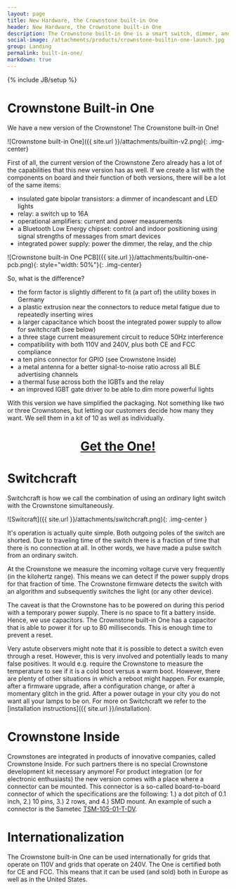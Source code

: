 ```yaml
---
layout: page
title: New Hardware, the Crownstone built-in One
header: New Hardware, the Crownstone built-in One
description: The Crownstone built-in One is a smart switch, dimmer, and positioning system in one. The One contains improvements on the Zero with respect to form factor, switchcraft, antenna design, and dimming.
social-image: /attachments/products/crownstone-builtin-one-launch.jpg
group: Landing
permalink: built-in-one/
markdown: true
---
```


{% include JB/setup %}

# Crownstone Built-in One

We have a new version of the Crownstone! The Crownstone built-in One! 

![Crownstone built-in One]({{ site.url }}/attachments/builtin-v2.png){: .img-center}

First of all, the current version of the Crownstone Zero already has a lot of the capabilities that this new version 
has as well. If we create a list with the components on board and their function of both versions, there will be a 
lot of the same items:

* insulated gate bipolar transistors: a dimmer of incandescant and LED lights
* relay: a switch up to 16A 
* operational amplifiers: current and power measurements
* a Bluetooth Low Energy chipset: control and indoor positioning using signal strengths of messages from smart devices
* integrated power supply: power the dimmer, the relay, and the chip

![Crownstone built-in One PCB]({{ site.url }}/attachments/builtin-one-pcb.png){: style="width: 50%"}{: .img-center}

So, what is the difference? 

* the form factor is slightly different to fit (a part of) the utility boxes in Germany
* a plastic extrusion near the connectors to reduce metal fatigue due to repeatedly inserting wires
* a larger capacitance which boost the integrated power supply to allow for switchcraft (see below)
* a three stage current measurement circuit to reduce 50Hz interference
* compatibility with both 110V and 240V, plus both CE and FCC compliance
* a ten pins connector for GPIO (see Crownstone Inside)
* a metal antenna for a better signal-to-noise ratio across all BLE advertising channels
* a thermal fuse across both the IGBTs and the relay
* an improved IGBT gate driver to be able to dim more powerful lights

With this version we have simplified the packaging. Not something like two or three Crownstones, but letting our 
customers decide how many they want. We sell them in a kit of 10 as well as individually.

<div style="text-align: center">
<h1><a class="button-link" href="https://shop.crownstone.rocks/products/extension-kit-1-unit-crownstone-built-in-one">Get the One!</a></h1>
</div>

# Switchcraft

Switchcraft is how we call the combination of using an ordinary light switch with the Crownstone simultaneously. 

![Switcraft]({{ site.url }}/attachments/switchcraft.png){: .img-center }

It's operation is actually quite simple. Both outgoing poles of the switch are shorted. Due to traveling time of the
switch there is a fraction of time that there is no connection at all. In other words, we have made a pulse switch
from an ordinary switch. 

At the Crownstone we measure the incoming voltage curve very frequently (in the kilohertz range). This means we can
detect if the power supply drops for that fraction of time. The Crownstone firmware detects the switch with an
algorithm and subsequently switches the light (or any other device).

The caveat is that the Crownstone has to be powered on during this period with a temporary power supply. There is no
space to fit a battery inside. Hence, we use capacitors. The Crownstone built-in One has a capacitor that is able to
power it for up to 80 milliseconds. This is enough time to prevent a reset. 

Very astute observers might note that it is possible to detect a switch even through a reset. However, this is very
involved and potentially leads to many false positives. It would e.g. require the Crownstone to measure the 
temperature to see if it is a cold boot versus a warm boot. However, there are plenty of other situations in which a
reboot might happen. For example, after a firmware upgrade, after a configuration change, or after a momentary glitch
in the grid. After a power outage in your city you do not want all your lamps to be on. For more on Switchcraft we
refer to the [installation instructions]({{ site.url }}/installation).

# Crownstone Inside 

Crownstones are integrated in products of innovative companies, called Crownstone Inside. For such partners there is no special Crownstone
development kit necessary anymore!
For product integration (or for electronic 
enthusiasts) the new version comes with a place where a connector can be mounted. 
This connector is a so-called board-to-board connector of which the specifications are the following:
1.) a dot pitch of 0.1 inch, 2.) 10 pins, 3.) 2 rows, and 4.) SMD mount. An example of such a connector is the Sametec
[TSM-105-01-T-DV](https://nl.farnell.com/samtec/tsm-105-01-t-dv/connector-header-10pos-2row-2/dp/2578718).


# Internationalization

The Crownstone built-in One can be used internationally for grids that operate on 110V and grids that operate on
240V. The One is certified both for CE and FCC. This means that it can be used (and sold) both 
in Europe as well as in the United States.



